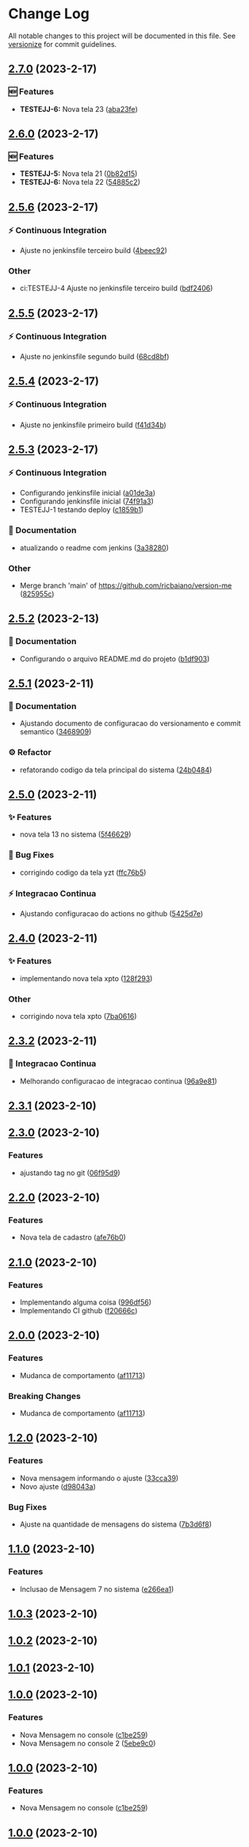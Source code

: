 # Change Log

All notable changes to this project will be documented in this file. See [versionize](https://github.com/versionize/versionize) for commit guidelines.

<a name="2.7.0"></a>
## [2.7.0](https://www.github.com/ricbaiano/version-me/releases/tag/v2.7.0) (2023-2-17)

### 🆕 Features

* **TESTEJJ-6:** Nova tela 23 ([aba23fe](https://www.github.com/ricbaiano/version-me/commit/aba23fefe8be93745a87fe228f4d0f35b86ebba0))

<a name="2.6.0"></a>
## [2.6.0](https://www.github.com/ricbaiano/version-me/releases/tag/v2.6.0) (2023-2-17)

### 🆕 Features

* **TESTEJJ-5:** Nova tela 21 ([0b82d15](https://www.github.com/ricbaiano/version-me/commit/0b82d159b0234ff48279c72c64182a9970aba988))
* **TESTEJJ-6:** Nova tela 22 ([54885c2](https://www.github.com/ricbaiano/version-me/commit/54885c20cb6b613c430bebf473231b4bb3c1c5ec))

<a name="2.5.6"></a>
## [2.5.6](https://www.github.com/ricbaiano/version-me/releases/tag/v2.5.6) (2023-2-17)

### ⚡ Continuous Integration

* Ajuste no jenkinsfile terceiro build ([4beec92](https://www.github.com/ricbaiano/version-me/commit/4beec9234ff1e35aafee6d3ff24b17f23970e380))

### Other

* ci:TESTEJJ-4 Ajuste no jenkinsfile terceiro build ([bdf2406](https://www.github.com/ricbaiano/version-me/commit/bdf2406ab9589e3a41a09088ff782c2664158aa2))

<a name="2.5.5"></a>
## [2.5.5](https://www.github.com/ricbaiano/version-me/releases/tag/v2.5.5) (2023-2-17)

### ⚡ Continuous Integration

* Ajuste no jenkinsfile segundo build ([68cd8bf](https://www.github.com/ricbaiano/version-me/commit/68cd8bf22c1d573ea5fd3c82dbe0e70826d557f5))

<a name="2.5.4"></a>
## [2.5.4](https://www.github.com/ricbaiano/version-me/releases/tag/v2.5.4) (2023-2-17)

### ⚡ Continuous Integration

* Ajuste no jenkinsfile primeiro build ([f41d34b](https://www.github.com/ricbaiano/version-me/commit/f41d34b22648092e4f04535d6b443baf08fc597a))

<a name="2.5.3"></a>
## [2.5.3](https://www.github.com/ricbaiano/version-me/releases/tag/v2.5.3) (2023-2-17)

### ⚡ Continuous Integration

* Configurando jenkinsfile inicial ([a01de3a](https://www.github.com/ricbaiano/version-me/commit/a01de3a11a0eb7d66a278f4b97ad72a7a3aea142))
* Configurando jenkinsfile inicial ([74f91a3](https://www.github.com/ricbaiano/version-me/commit/74f91a3e57ebd2c138d2d34d67d30f6b8c25dc9a))
* TESTEJJ-1 testando deploy ([c1859b1](https://www.github.com/ricbaiano/version-me/commit/c1859b13f5ba587b7202f983e273dd4f118e7b19))

### 📝 Documentation

* atualizando o readme com jenkins ([3a38280](https://www.github.com/ricbaiano/version-me/commit/3a38280ae52c75d71ee31f53a62e990b50ef04cc))

### Other

* Merge branch 'main' of https://github.com/ricbaiano/version-me ([825955c](https://www.github.com/ricbaiano/version-me/commit/825955c5683b6adefa2ac62c317840a4bfa05b45))

<a name="2.5.2"></a>
## [2.5.2](https://www.github.com/ricbaiano/version-me/releases/tag/v2.5.2) (2023-2-13)

### 📝 Documentation

* Configurando o arquivo README.md do projeto ([b1df903](https://www.github.com/ricbaiano/version-me/commit/b1df903c84a89ac58b187e646b6905bfb0e534a7))

<a name="2.5.1"></a>
## [2.5.1](https://www.github.com/ricbaiano/version-me/releases/tag/v2.5.1) (2023-2-11)

### 📝 Documentation

* Ajustando documento de configuracao do versionamento e commit semantico ([3468909](https://www.github.com/ricbaiano/version-me/commit/3468909c487054792e3cfc15fac3d99512529bf1))

### ⚙️ Refactor

* refatorando codigo da tela principal do sistema ([24b0484](https://www.github.com/ricbaiano/version-me/commit/24b048423b79d46088c419f41bf22d9eb83d436e))

<a name="2.5.0"></a>
## [2.5.0](https://www.github.com/ricbaiano/version-me/releases/tag/v2.5.0) (2023-2-11)

### ✨ Features

* nova tela 13 no sistema ([5f46629](https://www.github.com/ricbaiano/version-me/commit/5f466299a1beecf750647036bf843976fab4ae99))

### 🐛 Bug Fixes

* corrigindo codigo da tela yzt ([ffc76b5](https://www.github.com/ricbaiano/version-me/commit/ffc76b542c216ddeb50e225d1e38c7e37c614b29))

### ⚡ Integracao Continua

* Ajustando configuracao do actions no github ([5425d7e](https://www.github.com/ricbaiano/version-me/commit/5425d7eedf3903e3ea6b61a9cc843be902e80652))

<a name="2.4.0"></a>
## [2.4.0](https://www.github.com/ricbaiano/version-me/releases/tag/v2.4.0) (2023-2-11)

### ✨ Features

* implementando nova tela xpto ([128f293](https://www.github.com/ricbaiano/version-me/commit/128f293393b4187f9248f295e9d2346ff0021539))

### Other

* corrigindo nova tela xpto ([7ba0616](https://www.github.com/ricbaiano/version-me/commit/7ba061650d130746c24a86a8c075096a00e57cd7))

<a name="2.3.2"></a>
## [2.3.2](https://www.github.com/ricbaiano/version-me/releases/tag/v2.3.2) (2023-2-11)

### 🚀 Integracao Continua

* Melhorando configuracao de integracao continua ([96a9e81](https://www.github.com/ricbaiano/version-me/commit/96a9e8145c0b84d59c7b04290a2ee2e2630f609b))

<a name="2.3.1"></a>
## [2.3.1](https://www.github.com/ricbaiano/version-me/releases/tag/v2.3.1) (2023-2-10)

<a name="2.3.0"></a>
## [2.3.0](https://www.github.com/ricbaiano/version-me/releases/tag/v2.3.0) (2023-2-10)

### Features

* ajustando tag no git ([06f95d9](https://www.github.com/ricbaiano/version-me/commit/06f95d98f3046708796c5780c09aa5ace151e519))

<a name="2.2.0"></a>
## [2.2.0](https://www.github.com/ricbaiano/version-me/releases/tag/v2.2.0) (2023-2-10)

### Features

* Nova tela de cadastro ([afe76b0](https://www.github.com/ricbaiano/version-me/commit/afe76b08c8ed519dcfaaaeff76b433f4658fdfb3))

<a name="2.1.0"></a>
## [2.1.0](https://www.github.com/ricbaiano/version-me/releases/tag/v2.1.0) (2023-2-10)

### Features

* Implementando alguma coisa ([996df56](https://www.github.com/ricbaiano/version-me/commit/996df5684214a9c331786a3aba13aa9c7c960565))
* Implementando CI github ([f20666c](https://www.github.com/ricbaiano/version-me/commit/f20666cc2bd9c4d88adbef536c0c9b49436bafa2))

<a name="2.0.0"></a>
## [2.0.0](https://www.github.com/ricbaiano/version-me/releases/tag/v2.0.0) (2023-2-10)

### Features

* Mudanca de comportamento ([af11713](https://www.github.com/ricbaiano/version-me/commit/af11713ee29e6988358139e53daf22bc0f54f45a))

### Breaking Changes

* Mudanca de comportamento ([af11713](https://www.github.com/ricbaiano/version-me/commit/af11713ee29e6988358139e53daf22bc0f54f45a))

<a name="1.2.0"></a>
## [1.2.0](https://www.github.com/ricbaiano/version-me/releases/tag/v1.2.0) (2023-2-10)

### Features

* Nova mensagem informando o ajuste ([33cca39](https://www.github.com/ricbaiano/version-me/commit/33cca39dbef3031b6cd7d73f559756fab3304830))
* Novo ajuste ([d98043a](https://www.github.com/ricbaiano/version-me/commit/d98043a7782753f1a1815ec4a1e5b4bed0bb1fa6))

### Bug Fixes

* Ajuste na quantidade de mensagens do sistema ([7b3d6f8](https://www.github.com/ricbaiano/version-me/commit/7b3d6f85a3ac7aa51e5992579cd8239f1777d3dc))

<a name="1.1.0"></a>
## [1.1.0](https://www.github.com/ricbaiano/version-me/releases/tag/v1.1.0) (2023-2-10)

### Features

* Inclusao de Mensagem 7 no sistema ([e266ea1](https://www.github.com/ricbaiano/version-me/commit/e266ea100207cf070e60503750647f70ae78a638))

<a name="1.0.3"></a>
## [1.0.3](https://www.github.com/ricbaiano/version-me/releases/tag/v1.0.3) (2023-2-10)

<a name="1.0.2"></a>
## [1.0.2](https://www.github.com/ricbaiano/version-me/releases/tag/v1.0.2) (2023-2-10)

<a name="1.0.1"></a>
## [1.0.1](https://www.github.com/ricbaiano/version-me/releases/tag/v1.0.1) (2023-2-10)

<a name="1.0.0"></a>
## [1.0.0](https://www.github.com/ricbaiano/version-me/releases/tag/v1.0.0) (2023-2-10)

### Features

* Nova Mensagem no console ([c1be259](https://www.github.com/ricbaiano/version-me/commit/c1be259c854fb8a03c498e03f97075b8368379ff))
* Nova Mensagem no console 2 ([5ebe9c0](https://www.github.com/ricbaiano/version-me/commit/5ebe9c0cc3b10a8d16c2163e96376402bdb5d96e))

<a name="1.0.0"></a>
## [1.0.0](https://www.github.com/ricbaiano/version-me/releases/tag/v1.0.0) (2023-2-10)

### Features

* Nova Mensagem no console ([c1be259](https://www.github.com/ricbaiano/version-me/commit/c1be259c854fb8a03c498e03f97075b8368379ff))

<a name="1.0.0"></a>
## [1.0.0](https://www.github.com/ricbaiano/version-me/releases/tag/v1.0.0) (2023-2-10)


